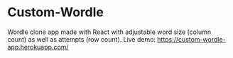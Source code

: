# Custom-Wordle
Wordle clone app made with React with adjustable word size (column count) as well as attempts (row count). Live demo: https://custom-wordle-app.herokuapp.com/
